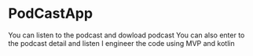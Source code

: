 # PodCastApp
You can listen to the podcast and dowload podcast 
You can also enter to the podcast detail and listen
I engineer the code using MVP and kotlin
